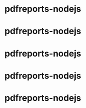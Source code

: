 # pdfreports-nodejs
# pdfreports-nodejs
# pdfreports-nodejs
# pdfreports-nodejs
# pdfreports-nodejs
